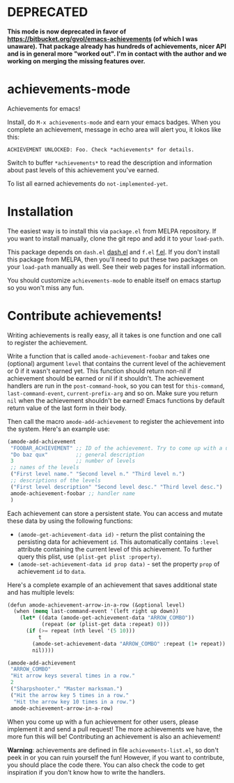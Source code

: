 # DEPRECATED

**This mode is now deprecated in favor of https://bitbucket.org/gvol/emacs-achievements (of which I was unaware). That package already has hundreds of achievements, nicer API and is in general more "worked out". I'm in contact with the author and we working on merging the missing features over.**

# achievements-mode

Achievements for emacs!

Install, do `M-x achievements-mode` and earn your emacs badges. When you complete an achievement, message in echo area will alert you, it lokos like this:

    ACHIEVEMENT UNLOCKED: Foo. Check *achievements* for details.

Switch to buffer `*achievements*` to read the description and information about past levels of this achievement you've earned.

To list all earned achievements do `not-implemented-yet`.

# Installation

The easiest way is to install this via `package.el` from MELPA repository. If you want to install manually, clone the git repo and add it to your `load-path`.

This package depends on `dash.el` [dash.el](https://github.com/magnars/dash.el) and `f.el` [f.el](https://github.com/rejeep/f.el). If you don't install this package from MELPA, then you'll need to put these two packages on your `load-path` manually as well. See their web pages for install information.

You should customize `achievements-mode` to enable itself on emacs startup so you won't miss any fun.

# Contribute achievements!

Writing achievements is really easy, all it takes is one function and one call to register the achievement.

Write a function that is called `amode-achievement-foobar` and takes one (optional) argument `level` that contains the current level of the achievement or 0 if it wasn't earned yet. This function should return non-nil if achievement should be earned or nil if it shouldn't. The achievement handlers are run in the `post-command-hook`, so you can test for `this-command`, `last-command-event`, `current-prefix-arg` and so on. Make sure you return `nil` when the achievement shouldn't be earned! Emacs functions by default return value of the last form in their body.

Then call the macro `amode-add-achievement` to register the achievement into the system. Here's an example use:

```scheme
(amode-add-achievement
 "FOOBAR_ACHIEVEMENT" ;; ID of the achievement. Try to come up with a unique descriptive string
 "Do baz qux"         ;; general description
 3                    ;; number of levels
 ;; names of the levels
 ("First level name." "Second level n." "Third level n.")
 ;; descriptions of the levels
 ("First level description" "Second level desc." "Third level desc.")
 amode-achievement-foobar ;; handler name
 )
```

Each achievement can store a persistent state. You can access and mutate these data by  using the following functions:

* `(amode-get-achievement-data id)` - return the plist containing the persisting data for achievement `id`. This automatically contains `:level` attribute containing the current level of this achievement. To further query this plist, use `(plist-get plist :property)`.
* `(amode-set-achievement-data id prop data)` - set the property `prop` of achievement `id` to `data`.

Here's a complete example of an achievement that saves additional state and has multiple levels:

```scheme
(defun amode-achievement-arrow-in-a-row (&optional level)
  (when (memq last-command-event '(left right up down))
    (let* ((data (amode-get-achievement-data "ARROW_COMBO"))
           (repeat (or (plist-get data :repeat) 0)))
      (if (>= repeat (nth level '(5 10)))
          t
        (amode-set-achievement-data "ARROW_COMBO" :repeat (1+ repeat))
        nil))))

(amode-add-achievement
 "ARROW_COMBO"
 "Hit arrow keys several times in a row."
 2
 ("Sharpshooter." "Master marksman.")
 ("Hit the arrow key 5 times in a row."
  "Hit the arrow key 10 times in a row.")
 amode-achievement-arrow-in-a-row)
```

When you come up with a fun achievement for other users, please implement it and send a pull request! The more achievements we have, the more fun this will be! Contributing an achievement is also an achievement!

**Warning**: achievements are defined in file `achievements-list.el`, so don't peek in or you can ruin yourself the fun! However, if you want to contribute, you should place the code there. You can also check the code to get inspiration if you don't know how to write the handlers.
